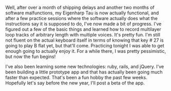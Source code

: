Well, after over a month of shipping delays and another two months of software malfunctions, my Eigenharp Tau is now actually functional, and after a few practice sessions where the software actually does what the instructions say it is supposed to do, I've now made a bit of progress. I've figured out a few of the basic things and learned how to record multilayer loop tracks of arbitrary length with multiple voices. It's pretty fun. I'm still not fluent on the actual keyboard itself in terms of knowing that key # 27 is going to play B flat yet, but that'll come. Practicing tonight I was able to get enough going to actually enjoy it. For a while there, I was pretty pessimistic, but now the fun begins!

I've also been learning some new technologies: ruby, rails, and jQuery. I've been building a little prototype app and that has actually been going much faster than expected. That's been a fun hobby the past few weeks. Hopefully let's say before the new year, I'll post a beta of the app.